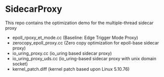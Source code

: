 # SidecarProxy

This repo contains the optimization demo for the multiple-thread sidecar proxy
- epoll_rpoxy_et_mode.cc (Baseline: Edge Trigger Mode Proxy)
- zerocopy_epoll_proxy.cc (Zero copy optimization for epoll-base sidecar proxy)
- io_uring_proxy.cc (io_uring based sidecar proxy)
- io_uring_proxy_uds.cc (io_uring-based sidecar proxy with unix domain socket)
- kernel_patch.diff (kernel patch based upon Linux 5.10.76)
